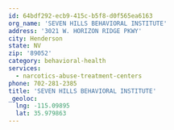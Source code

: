 ```yaml
---
id: 64bdf292-ecb9-415c-b5f8-d0f565ea6163
org_name: 'SEVEN HILLS BEHAVIORAL INSTITUTE'
address: '3021 W. HORIZON RIDGE PKWY'
city: Henderson
state: NV
zip: '89052'
category: behavioral-health
services:
  - narcotics-abuse-treatment-centers
phone: 702-281-2385
title: 'SEVEN HILLS BEHAVIORAL INSTITUTE'
_geoloc:
  lng: -115.09895
  lat: 35.979863
---
```

